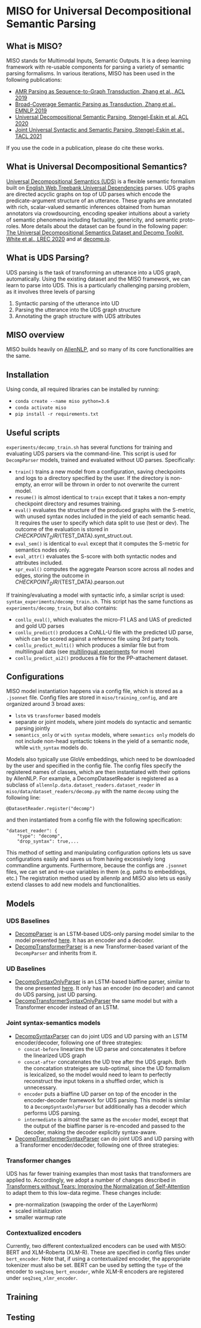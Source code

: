 # MISO for Universal Decompositional Semantic Parsing 

## What is MISO? 
MISO stands for Multimodal Inputs, Semantic Outputs. It is a deep learning framework with re-usable components for parsing a variety of semantic parsing formalisms. In various iterations, MISO has been used in the following publications: 

- [AMR Parsing as Sequence-to-Graph Transduction, Zhang et al., ACL 2019](https://www.aclweb.org/anthology/P19-1009/) 
- [Broad-Coverage Semantic Parsing as Transduction, Zhang et al., EMNLP 2019](https://www.aclweb.org/anthology/D19-1392/) 
- [Universal Decompositional Semantic Parsing, Stengel-Eskin et al. ACL 2020](https://www.aclweb.org/anthology/2020.acl-main.746/) 
- [Joint Universal Syntactic and Semantic Parsing, Stengel-Eskin et al., TACL 2021](#TODO) 

If you use the code in a publication, please do cite these works. 

## What is Universal Decompositional Semantics? 
[Universal Decompositional Semantics (UDS)](http://decomp.io/projects/decomp-toolkit/) is a flexible semantic formalism built on [English Web Treebank Universal Dependencies](https://universaldependencies.org/en/overview/introduction.html) parses. 
UDS graphs are directed acyclic graphs on top of UD parses which encode the predicate-argument structure of an utterance. 
These graphs are annotated with rich, scalar-valued semantic inferences obtained from human annotators via crowdsourcing, encoding speaker intuitions about a variety of semantic phenomena including factuality, genericity, and semantic proto-roles. 
More details about the dataset can be found in the following paper: [The Universal Decompositional Semantics Dataset and Decomp Toolkit, White et al., LREC 2020](https://www.aclweb.org/anthology/2020.lrec-1.699/) and at [decomp.io](http://decomp.io/projects/decomp-toolkit/). 

## What is UDS Parsing?  
UDS parsing is the task of transforming an utterance into a UDS graph, automatically. 
Using the existing dataset and the MISO framework, we can learn to parse into UDS. This is a particularly challenging parsing problem, as it involves three levels of parsing
1. Syntactic parsing of the utterance into UD 
2. Parsing the utterance into the UDS graph structure
3. Annotating the graph structure with UDS attributes

## MISO overview 
MISO builds heavily on [AllenNLP](https://github.com/allenai/allennlp), and so many of its core functionalities are the same. 

## Installation 
Using conda, all required libraries can be installed by running: 
- `conda create --name miso python=3.6`
- `conda activate miso`
- `pip install -r requirements.txt`

## Useful scripts 
`experiments/decomp_train.sh` has several functions for training and evaluating UDS parsers via the command-line. This script is used for `DecompParser` models, trained and evaluated without UD parses. Specifically:
- `train()` trains a new model from a configuration, saving checkpoints and logs to a directory specified by the user. If the directory is non-empty, an error will be thrown in order to not overwrite the current model.
- `resume()` is almost identical to `train` except that it takes a non-empty checkpoint directory and resumes training. 
- `eval()` evaluates the structure of the produced graphs with the S-metric, with unused syntax nodes included in the yield of each semantic head. It requires the user to specify which data split to use (test or dev). The outcome of the evaluation is stored in ${CHECKPOINT_DIR}/${TEST_DATA}.synt_struct.out.
- `eval_sem()` is identical to `eval` except that it computes the S-metric for semantics nodes only.
- `eval_attr()` evaluates the S-score with both syntactic nodes and attributes included. 
- `spr_eval()` computes the aggregate Pearson score across all nodes and edges, storing the outcome in ${CHECKPOINT_DIR}/${TEST_DATA}.pearson.out

If training/evaluating a model with syntactic info, a similar script is used: `syntax_experiments/decomp_train.sh`. This script has the same functions as `experiments/decomp_train`, but also contains: 
- `conllu_eval()`, which evaluates the micro-F1 LAS and UAS of predicted and gold UD parses
- `conllu_predict()` produces a CoNLL-U file with the predicted UD parse, which can be scored against a reference file using 3rd party tools. 
- `conllu_predict_multi()` which produces a similar file but from multilingual data (see [multilingual experiments](#TODO) for more)
- `conllu_predict_ai2()` produces a file for the PP-attachement dataset. 

## Configurations 
MISO model instantiation happens via a config file, which is stored as a `.jsonnet` file. Config files are stored in `miso/training_config`, and are organized around 3 broad axes: 
- `lstm` vs `transformer` based models
- separate or joint models, where joint models do syntactic and semantic parsing jointly
- `semantics_only` or `with syntax` models, where `semantics only` models do not include non-head syntactic tokens in the yield of a semantic node, while `with_syntax` models do.  

Models also typically use GloVe embeddings, which need to be downloaded by the user and specified in the config file. 
The config files specify the registered names of classes, which are then instantiated with their options by AllenNLP. 
For example, a DecompDatasetReader is registered as a subclass of `allennlp.data.dataset_readers.dataset_reader` in `miso/data/dataset_readers/decomp.py` with the name `decomp` using the following line: 

```
@DatasetReader.register("decomp") 
```

and then instantiated from a config file with the following specification: 

```
"dataset_reader": {
    "type": "decomp",
    "drop_syntax": true,...
```

This method of setting and manipulating configuration options lets us save configurations easily and saves us from having excessively long commandline arguments. 
Furthermore, because the configs are `.jsonnet` files, we can set and re-use variables in them (e.g. paths to embeddings, etc.) 
The registration method used by allennlp and MISO also lets us easily extend classes to add new models and functionalities. 

## Models 

### UDS Baselines 
- [DecompParser](miso/models/decomp_parser.py) is an LSTM-based UDS-only parsing model similar to the model presented [here](https://www.aclweb.org/anthology/2020.acl-main.746/). It has an encoder and a decoder. 
- [DecompTransformerParser](miso/models/decomp_transformer_parser.py) is a new Transformer-based variant of the `DecompParser` and inherits from it.  
### UD Baselines 
- [DecompSyntaxOnlyParser](miso/models/decomp_syntax_only_parser.py) is an LSTM-based biaffine parser, similar to the one presented [here](https://arxiv.org/abs/1611.01734). It only has an encoder (no decoder) and cannot do UDS parsing, just UD parsing.
- [DecompTransformerSyntaxOnlyParser](miso/models/decomp_transformer_syntax_only_parser.py) the same model but with a Transformer encoder instead of an LSTM.
### Joint syntax-semantics models 
- [DecompSyntaxParser](miso/models/decomp_syntax_parser.py) can do joint UDS and UD parsing with an LSTM encoder/decoder, following one of three strategies: 
    - `concat-before` linearizes the UD parse and concatenates it before the linearized UDS graph
    - `concat-after` concatenates the UD tree after the UDS graph. Both the concatation strateiges are sub-optimal, since the UD formalism is lexicalized, so the model would need to learn to perfectly reconstruct the input tokens in a shuffled order, which is unnecessary. 
    - `encoder` puts a biaffine UD parser on top of the encoder in the encoder-decoder framework for UDS parsing. This model is similar to a `DecompSyntaxOnlyParser` but additionally has a decoder which performs UDS parsing. 
    - `intermediate` is almost the same as the `encoder` model, except that the output of the biaffine parser is re-encoded and passed to the decoder, making the decoder explicitly syntax-aware.  
- [DecompTransformerSyntaxParser](miso/models/decomp_transformer_syntax_parser.py) can do joint UDS and UD parsing with a Transformer encoder/decoder, following one of three strategies: 

### Transformer changes 
UDS has far fewer training examples than most tasks that transformers are applied to. Accordingly, we adopt a number of changes described in [Transformers without Tears: Improving the Normalization of Self-Attention](https://arxiv.org/abs/1910.05895) to adapt them to this low-data regime. 
These changes include:
- pre-normalization (swapping the order of the LayerNorm) 
- scaled initialization 
- smaller warmup rate 

### Contextualized encoders 
Currently, two different contextualized encoders can be used with MISO: BERT and XLM-Roberta (XLM-R). These are specified in config files under `bert_encoder`. Note that, if using a contextualized encoder, the appropriate tokenizer must also be set. BERT can be used by setting the `type` of the encoder to `seq2seq_bert_encoder`, while XLM-R encoders are registered under `seq2seq_xlmr_encoder`. 

## Training 

## Testing 


